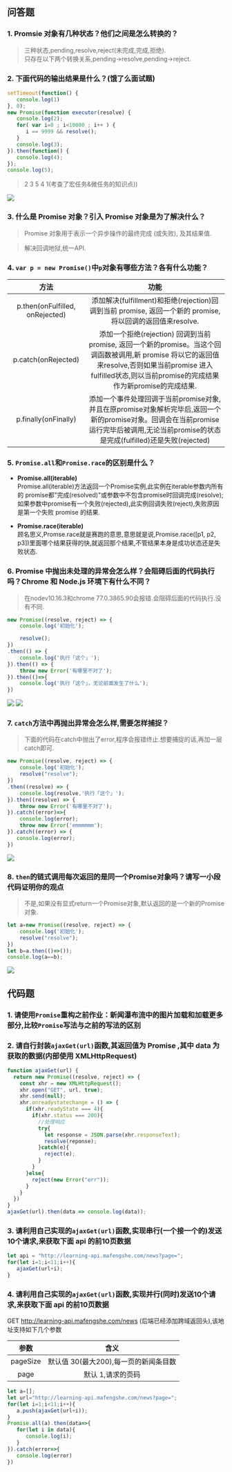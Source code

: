 ## 问答题    
### 1. Promsie 对象有几种状态？他们之间是怎么转换的？  
>三种状态,pending,resolve,reject(未完成,完成,拒绝).  
只存在以下两个转换关系,pending->resolve,pending->reject.

### 2. 下面代码的输出结果是什么？(饿了么面试题)  
```js
setTimeout(function() {
   console.log(1)
}, 0);
new Promise(function executor(resolve) {
   console.log(2);
   for( var i=0 ; i<10000 ; i++ ) {
      i == 9999 && resolve();
   }
   console.log(3);
}).then(function() {
   console.log(4);
});
console.log(5);
```
> 2 3 5 4 1(考查了宏任务&微任务的知识点))

![](https://work.mafengshe.com/static/upload/article/pic1569029322595.jpg)


### 3. 什么是 Promise 对象？引入 Promise 对象是为了解决什么？  
>Promise 对象用于表示一个异步操作的最终完成 (或失败), 及其结果值.

>解决回调地狱,统一API.

### 4. `var p = new Promise()`中`p`对象有哪些方法？各有什么功能？  
|              方法               |                                                                                                       功能                                                                                                       |
| :-----------------------------: | :--------------------------------------------------------------------------------------------------------------------------------------------------------------------------------------------------------------: |
| p.then(onFulfilled, onRejected) |                                                    添加解决(fulfillment)和拒绝(rejection)回调到当前 promise, 返回一个新的 promise, 将以回调的返回值来resolve.                                                    |
|       p.catch(onRejected)       | 添加一个拒绝(rejection) 回调到当前 promise, 返回一个新的promise。当这个回调函数被调用,新 promise 将以它的返回值来resolve,否则如果当前promise 进入fulfilled状态,则以当前promise的完成结果作为新promise的完成结果. |
|      p.finally(onFinally)       |            添加一个事件处理回调于当前promise对象,并且在原promise对象解析完毕后,返回一个新的promise对象。回调会在当前promise运行完毕后被调用,无论当前promise的状态是完成(fulfilled)还是失败(rejected)             |

### 5. `Promise.all`和`Promise.race`的区别是什么？  
* **Promise.all(iterable)**  
   Promise.all(iterable)方法返回一个Promise实例,此实例在iterable参数内所有的 promise都"完成(resolved)"或参数中不包含promise时回调完成(resolve);如果参数中promise有一个失败(rejected),此实例回调失败(reject),失败原因是第一个失败 promise 的结果.

* **Promise.race(iterable)**  
   顾名思义,Promse.race就是赛跑的意思,意思就是说,Promise.race([p1, p2, p3])里面哪个结果获得的快,就返回那个结果,不管结果本身是成功状态还是失败状态.

### 6. Promise 中抛出未处理的异常会怎么样？会阻碍后面的代码执行吗？Chrome 和 Node.js 环境下有什么不同？  
>在nodev10.16.3和chrome 77.0.3865.90会报错.会阻碍后面的代码执行.没有不同.  
```js
new Promise((resolve, reject) => {
    console.log('初始化');

    resolve();
})
.then(() => {
    console.log('执行「这个」');
}).then(() => {
    throw new Error('有哪里不对了');
}).then(()=>{
    console.log('执行「这个」，无论前面发生了什么');
})
```  
![](https://work.mafengshe.com/static/upload/article/pic1569040178225.jpg)
![](https://work.mafengshe.com/static/upload/article/pic1569040208543.jpg)


### 7. `catch`方法中再抛出异常会怎么样,需要怎样捕捉？  
>下面的代码在catch中抛出了error,程序会报错终止.想要捕捉的话,再加一层catch即可.
```js
new Promise((resolve, reject) => {
    console.log('初始化');
    resolve("resolve");
})
.then((resolve) => {
    console.log(resolve,'执行「这个」');
}).then((resolve) => {
    throw new Error('有哪里不对了');
}).catch((error)=>{
    console.log(error);
    throw new Error('emmmmmm');
}).catch((error) => {
   console.log(error);
})
```

![](https://work.mafengshe.com/static/upload/article/pic1569040717219.jpg)

### 8. `then`的链式调用每次返回的是同一个Promise对象吗？请写一小段代码证明你的观点  
>不是,如果没有显式return一个Promise对象,默认返回的是一个新的Promise对象.  
```js
let a=new Promise((resolve, reject) => {
    console.log('初始化');
    resolve("resolve");
})
let b=a.then(()=>());
console.log(a==b);
```

![](https://work.mafengshe.com/static/upload/article/pic1569041517972.jpg)

## 代码题
### 1. 请使用`Promise`重构之前作业：新闻瀑布流中的图片加载和加载更多部分,比较`Promise`写法与之前的写法的区别

### 2. 请自行封装`ajaxGet(url)`函数,其返回值为 Promise ,其中 data 为获取的数据(内部使用 XMLHttpRequest)
```js
function ajaxGet(url) {
  return new Promise((resolve, reject) => {
    const xhr = new XMLHttpRequest();
    xhr.open("GET", url, true);
    xhr.send(null);
    xhr.onreadystatechange = () => {
      if(xhr.readyState === 4){
        if(xhr.status === 200){
          //处理响应
          try{
            let response = JSON.parse(xhr.responseText);
            resolve(reponse);
          }catch(e){
            reject(e);
          }
        }
      }else{
        reject(new Error("err"));
      }
    }
  })
}
ajaxGet(url).then(data => console.log(data));
```

### 3. 请利用自己实现的`ajaxGet(url)`函数,实现串行(一个接一个的)发送10个请求,来获取下面 api 的前10页数据
```js
let api = "http://learning-api.mafengshe.com/news?page=";
for(let i=1;i<11;i++){
   ajaxGet(url+i);
}
```

### 4. 请利用自己实现的`ajaxGet(url)`函数,实现并行(同时)发送10个请求,来获取下面 api 的前10页数据

GET http://learning-api.mafengshe.com/news (后端已经添加跨域返回头),该地址支持如下几个参数

|   参数   |                 含义                  |
| :------: | :-----------------------------------: |
| pageSize | 默认值 30(最大200),每一页的新闻条目数 |
|   page   |           默认 1,请求的页码           |

```js
let a=[];
let url="http://learning-api.mafengshe.com/news?page=";
for(let i=1;i<11;i++){
   a.push(ajaxGet(url+i));
}
Promise.all(a).then(data=>{
   for(let i in data){
      console.log(i);
   }
}).catch(error=>{
   console.log(error)
})
```